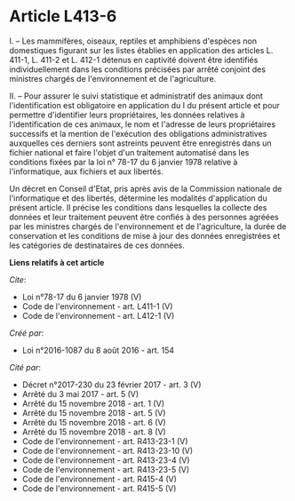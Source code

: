 # Article L413-6

I. – Les mammifères, oiseaux, reptiles et amphibiens d'espèces non domestiques figurant sur les listes établies en
application des articles L. 411-1, L. 411-2 et L. 412-1 détenus en captivité doivent être identifiés individuellement dans
les conditions précisées par arrêté conjoint des ministres chargés de l'environnement et de l'agriculture.

II. – Pour assurer le suivi statistique et administratif des animaux dont l'identification est obligatoire en application du
I du présent article et pour permettre d'identifier leurs propriétaires, les données relatives à l'identification de ces
animaux, le nom et l'adresse de leurs propriétaires successifs et la mention de l'exécution des obligations administratives
auxquelles ces derniers sont astreints peuvent être enregistrés dans un fichier national et faire l'objet d'un traitement
automatisé dans les conditions fixées par la loi n° 78-17 du 6 janvier 1978 relative à l'informatique, aux fichiers et aux
libertés.

Un décret en Conseil d'Etat, pris après avis de la Commission nationale de l'informatique et des libertés, détermine les
modalités d'application du présent article. Il précise les conditions dans lesquelles la collecte des données et leur
traitement peuvent être confiés à des personnes agréées par les ministres chargés de l'environnement et de l'agriculture, la
durée de conservation et les conditions de mise à jour des données enregistrées et les catégories de destinataires de ces
données.

**Liens relatifs à cet article**

_Cite_:

  - Loi n°78-17 du 6 janvier 1978 (V)
  - Code de l'environnement - art. L411-1 (V)
  - Code de l'environnement - art. L412-1 (V)

_Créé par_:

  - Loi n°2016-1087 du 8 août 2016 - art. 154

_Cité par_:

  - Décret n°2017-230 du 23 février 2017 - art. 3 (V)
  - Arrêté du 3 mai 2017 - art. 5 (V)
  - Arrêté du 15 novembre 2018 - art. 1 (V)
  - Arrêté du 15 novembre 2018 - art. 5 (V)
  - Arrêté du 15 novembre 2018 - art. 6 (V)
  - Arrêté du 15 novembre 2018 - art. 8 (V)
  - Code de l'environnement - art. R413-23-1 (V)
  - Code de l'environnement - art. R413-23-10 (V)
  - Code de l'environnement - art. R413-23-4 (V)
  - Code de l'environnement - art. R413-23-5 (V)
  - Code de l'environnement - art. R415-4 (V)
  - Code de l'environnement - art. R415-5 (V)
